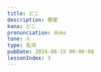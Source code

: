 ```yaml
---
title: どこ
description: 哪里
kana: どこ
pronunciation: doko
tone: ①
type: 名词
pubDate: 2024-08-15 00:00:08
lessonIndex: 3
---
```

